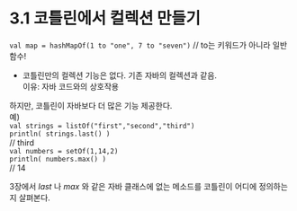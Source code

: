 # 3.1 코틀린에서 컬렉션 만들기

`val map = hashMapOf(1 to "one", 7 to "seven")` 
// to는 키워드가 아니라 일반 함수!

- 코틀린만의 컬렉션 기능은 없다. 기존 자바의 컬렉션과 같음.  
이유: 자바 코드와의 상호작용

하지만, 코틀린이 자바보다 더 많은 기능 제공한다.  
예)  
`val strings = listOf("first","second","third")`  
`println( strings.last() )`  
// third  
`val numbers = setOf(1,14,2)`  
`println( numbers.max() )`  
// 14

3장에서 _last_ 나 _max_ 와 같은 자바 클래스에 없는 메소드를 코틀린이 어디에 정의하는지 살펴본다.


